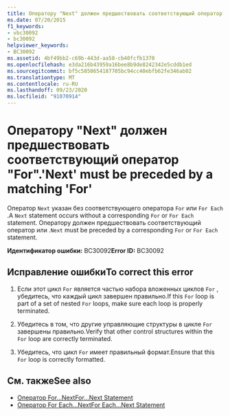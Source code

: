```yaml
---
title: Оператору "Next" должен предшествовать соответствующий оператор "For".
ms.date: 07/20/2015
f1_keywords:
- vbc30092
- bc30092
helpviewer_keywords:
- BC30092
ms.assetid: 4bf49bb2-c69b-443d-aa58-cb40fcfb1370
ms.openlocfilehash: e3da216b43959a16bee8b9de8242342e5cddb1ed
ms.sourcegitcommit: bf5c5850654187705bc94cc40ebfb62fe346ab02
ms.translationtype: MT
ms.contentlocale: ru-RU
ms.lasthandoff: 09/23/2020
ms.locfileid: "91070914"
---
```

# <a name="next-must-be-preceded-by-a-matching-for"></a><span data-ttu-id="019d0-102">Оператору "Next" должен предшествовать соответствующий оператор "For".</span><span class="sxs-lookup"><span data-stu-id="019d0-102">'Next' must be preceded by a matching 'For'</span></span>

<span data-ttu-id="019d0-103">Оператор `Next` указан без соответствующего оператора `For` или `For Each` .</span><span class="sxs-lookup"><span data-stu-id="019d0-103">A `Next` statement occurs without a corresponding `For` or `For Each` statement.</span></span> <span data-ttu-id="019d0-104">Оператору должен предшествовать соответствующий оператор  или  .</span><span class="sxs-lookup"><span data-stu-id="019d0-104">`Next` must be preceded by a corresponding `For` or `For Each` statement.</span></span>  
  
 <span data-ttu-id="019d0-105">**Идентификатор ошибки:** BC30092</span><span class="sxs-lookup"><span data-stu-id="019d0-105">**Error ID:** BC30092</span></span>  
  
## <a name="to-correct-this-error"></a><span data-ttu-id="019d0-106">Исправление ошибки</span><span class="sxs-lookup"><span data-stu-id="019d0-106">To correct this error</span></span>  
  
1. <span data-ttu-id="019d0-107">Если этот цикл `For` является частью набора вложенных циклов `For` , убедитесь, что каждый цикл завершен правильно.</span><span class="sxs-lookup"><span data-stu-id="019d0-107">If this `For` loop is part of a set of nested `For` loops, make sure each loop is properly terminated.</span></span>  
  
2. <span data-ttu-id="019d0-108">Убедитесь в том, что другие управляющие структуры в цикле `For` завершены правильно.</span><span class="sxs-lookup"><span data-stu-id="019d0-108">Verify that other control structures within the `For` loop are correctly terminated.</span></span>  
  
3. <span data-ttu-id="019d0-109">Убедитесь, что цикл `For` имеет правильный формат.</span><span class="sxs-lookup"><span data-stu-id="019d0-109">Ensure that this `For` loop is correctly formatted.</span></span>  
  
## <a name="see-also"></a><span data-ttu-id="019d0-110">См. также</span><span class="sxs-lookup"><span data-stu-id="019d0-110">See also</span></span>

- [<span data-ttu-id="019d0-111">Оператор For…Next</span><span class="sxs-lookup"><span data-stu-id="019d0-111">For...Next Statement</span></span>](../language-reference/statements/for-next-statement.md)
- [<span data-ttu-id="019d0-112">Оператор For Each…Next</span><span class="sxs-lookup"><span data-stu-id="019d0-112">For Each...Next Statement</span></span>](../language-reference/statements/for-each-next-statement.md)

